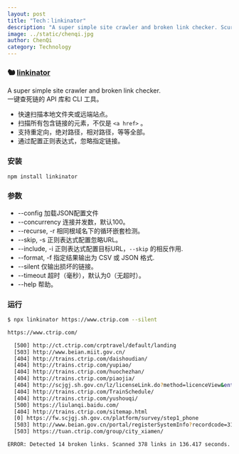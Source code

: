 ```yaml
---
layout: post
title: "Tech：linkinator"
description: "A super simple site crawler and broken link checker. Scurry around your site and find all those broken links."
image: ../static/chenqi.jpg
author: ChenQi
category: Technology
---
```


### 🐿 [linkinator](https://github.com/JustinBeckwith/linkinator)

A super simple site crawler and broken link checker.  
一键查死链的 API 库和 CLI 工具。

+ 快速扫描本地文件夹或远端站点。
+ 扫描所有包含链接的元素，不仅是 `<a href>` 。
+ 支持重定向，绝对路径，相对路径，等等全部。
+ 通过配置正则表达式，忽略指定链接。

### 安装

```sh
npm install linkinator
```

### 参数

+ --config 加载JSON配置文件
+ --concurrency 连接并发数，默认100。
+ --recurse, -r 相同根域名下的循环嵌套检测。
+ --skip, -s 正则表达式配置忽略URL。
+ --include, -i 正则表达式配置目标URL，`--skip` 的相反作用.
+ --format, -f 指定结果输出为 CSV 或 JSON 格式.
+ --silent 仅输出损坏的链接。
+ --timeout 超时（毫秒），默认为0（无超时）。
+ --help 帮助。

### 运行

```sh
$ npx linkinator https://www.ctrip.com --silent

https://www.ctrip.com/

  [500] http://ct.ctrip.com/crptravel/default/landing
  [503] http://www.beian.miit.gov.cn/
  [404] http://trains.ctrip.com/daishoudian/
  [404] http://trains.ctrip.com/yupiao/
  [404] http://trains.ctrip.com/huochezhan/
  [404] http://trains.ctrip.com/piaojia/
  [404] http://scjgj.sh.gov.cn/lz/licenseLink.do?method=licenceView&entyId=20110428175405415
  [404] http://trains.ctrip.com/TrainSchedule/
  [404] http://trains.ctrip.com/yushouqi/
  [500] https://liulanqi.baidu.com/
  [404] http://trains.ctrip.com/sitemap.html
  [0] https://fw.scjgj.sh.gov.cn/platform/survey/step1_phone
  [503] http://www.beian.gov.cn/portal/registerSystemInfo?recordcode=31010502002731
  [503] https://tuan.ctrip.com/group/city_xiamen/

ERROR: Detected 14 broken links. Scanned 378 links in 136.417 seconds.
```
